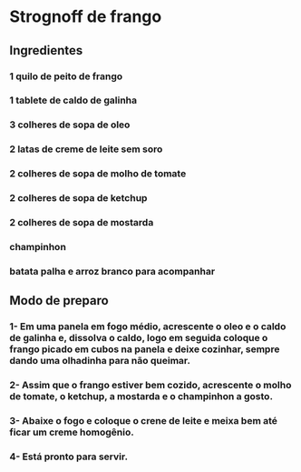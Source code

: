 # Strognoff de frango
## <b> Ingredientes <b>
### 1 quilo de peito de frango
### 1 tablete de caldo de galinha
### 3 colheres de sopa de oleo 
### 2 latas de creme de leite sem soro
### 2 colheres de sopa de molho de tomate
### 2 colheres de sopa de ketchup
### 2 colheres de sopa de mostarda
### champinhon
### batata palha e arroz branco para acompanhar
## <b> Modo de preparo <b>
### 1- Em uma panela em fogo médio, acrescente o oleo e o caldo de galinha e, dissolva o caldo, logo em seguida coloque o frango picado em cubos na panela e deixe cozinhar, sempre dando uma olhadinha para não queimar.
### 2- Assim que o frango estiver bem cozido, acrescente o molho de tomate, o ketchup, a mostarda e o champinhon a gosto.
### 3- Abaixe o fogo e coloque o crene de leite e meixa bem até ficar um creme homogênio.
### 4- Está pronto para servir.
